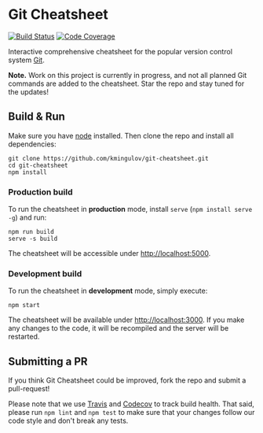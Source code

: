 # Git Cheatsheet

[![Build Status](https://api.travis-ci.org/kmingulov/git-cheatsheet.svg?branch=master)](https://travis-ci.org/kmingulov/git-cheatsheet)
[![Code Coverage](https://codecov.io/gh/kmingulov/git-cheatsheet/branch/master/graph/badge.svg)](https://codecov.io/gh/kmingulov/git-cheatsheet/)

Interactive comprehensive cheatsheet for the popular version control system [Git](https://git-scm.com/).

**Note.** Work on this project is currently in progress, and not all planned Git commands are added to the cheatsheet.
Star the repo and stay tuned for the updates!

## Build & Run

Make sure you have [node](https://nodejs.org) installed.
Then clone the repo and install all dependencies:

```shell
git clone https://github.com/kmingulov/git-cheatsheet.git
cd git-cheatsheet
npm install
```

### Production build

To run the cheatsheet in **production** mode, install `serve` (`npm install serve -g`) and run:

```shell
npm run build
serve -s build
```

The cheatsheet will be accessible under [http://localhost:5000]().

### Development build

To run the cheatsheet in **development** mode, simply execute:

```shell
npm start
```

The cheatsheet will be available under [http://localhost:3000]().
If you make any changes to the code, it will be recompiled and the server will be restarted.

## Submitting a PR

If you think Git Cheatsheet could be improved, fork the repo and submit a pull-request!

Please note that we use [Travis](https://travis-ci.org/kmingulov/git-cheatsheet) and [Codecov](https://codecov.io/gh/kmingulov/git-cheatsheet/) to track build health.
That said, please run `npm lint` and `npm test` to make sure that your changes follow our code style and don't break any tests.